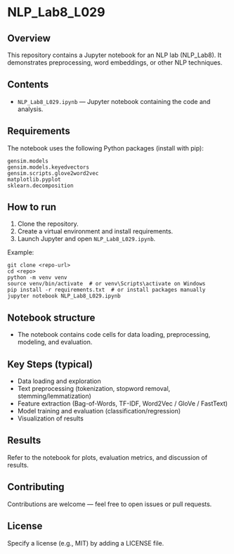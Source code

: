 # NLP_Lab8_L029

## Overview

This repository contains a Jupyter notebook for an NLP lab (NLP_Lab8). It demonstrates preprocessing, word embeddings, or other NLP techniques.

## Contents

- `NLP_Lab8_L029.ipynb` — Jupyter notebook containing the code and analysis.

## Requirements

The notebook uses the following Python packages (install with pip):

```
gensim.models
gensim.models.keyedvectors
gensim.scripts.glove2word2vec
matplotlib.pyplot
sklearn.decomposition
```

## How to run

1. Clone the repository.
2. Create a virtual environment and install requirements.
3. Launch Jupyter and open `NLP_Lab8_L029.ipynb`.

Example:
```
git clone <repo-url>
cd <repo>
python -m venv venv
source venv/bin/activate  # or venv\Scripts\activate on Windows
pip install -r requirements.txt  # or install packages manually
jupyter notebook NLP_Lab8_L029.ipynb
```

## Notebook structure

- The notebook contains code cells for data loading, preprocessing, modeling, and evaluation.

## Key Steps (typical)

- Data loading and exploration
- Text preprocessing (tokenization, stopword removal, stemming/lemmatization)
- Feature extraction (Bag-of-Words, TF-IDF, Word2Vec / GloVe / FastText)
- Model training and evaluation (classification/regression)
- Visualization of results


## Results

Refer to the notebook for plots, evaluation metrics, and discussion of results.


## Contributing

Contributions are welcome — feel free to open issues or pull requests.


## License

Specify a license (e.g., MIT) by adding a LICENSE file.
